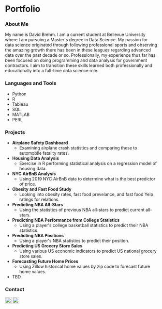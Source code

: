 # Portfolio

### About Me
My name is David Brehm. I am a current student at Bellevue University where I am pursuing a Master's degree in Data Science. My passion for data science originated through following professional sports and observing the amazing growth there has been in these leagues regarding advanced data over the past decade or so. Professionally, my experience thus far has been focused on doing programming and data analysis for government contractors. I aim to transition these skills learned both professionally and educationally into a full-time data science role.

### Languages and Tools
* Python
* R
* Tableau
* SQL
* MATLAB
* PERL

### Projects
* **Airplane Safety Dashboard** 
  * Examining airplane crash statistics and comparing these to automobile fatality rates.
* **Housing Data Analysis**
  * Exercise in R performing statistical analysis on a regression model of housing data.
* **NYC AirBnB Analysis**
  * Using 2019 NYC AirBnB data to determine what is the best predictor of price.
* **Obesity and Fast Food Study**
  * Looking into obesity rates, fast food prevelance, and fast food Yelp ratings for relations. 
* **Predicting NBA All-Stars**
  * Using the statistics of previous NBA all-stars to predict current all-stars.
* **Predicting NBA Performance from College Statistics**
  * Using a player's college basketball statistics to predict their NBA statistics.
* **Predicting NBA Positions**
  * Using a player's NBA statistics to predict their position.
* **Predicting US Grocery Store Sales**
  * Using various US economic indicators to predict US national grocery store sales.
* **Forecasting Future Home Prices**
  * Using Zillow historical home values by zip code to forecast future home values.
* TBD


### Contact

<a href="mailto:d.brehm@gmail.com">
  <img align="left" alt="David's Email" width="22px" src="https://cdn.worldvectorlogo.com/logos/gmail-icon.svg" />
</a>
<a href="https://www.linkedin.com/in/dbrehm/">
  <img align="left" alt="David's LinkedIn" width="22px" src="https://cdn.worldvectorlogo.com/logos/linkedin-icon-2.svg" />
</a>
